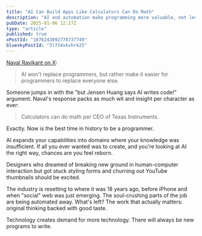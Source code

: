 ```yaml
---
title: "AI Can Build Apps Like Calculators Can Do Math"
description: "AI and automation make programming more valuable, not less."
pubDate: 2025-01-06 12:17Z
type: "article"
published: true
xPostId: "1876243092778737749"
blueskyPostId: "3lf34vkvhrk25"
---
```


[Naval Ravikant on X](https://x.com/naval/status/1875298113403150591):

> AI won't replace programmers, but rather make it easier for programmers to replace everyone else.

Someone jumps in with the "but Jensen Huang says AI writes code!" argument. Naval's response packs as much wit and insight per character as ever:

> Calculators can do math per CEO of Texas Instruments.

Exactly. Now is the best time in history to be a programmer.

AI expands your capabilities into domains where your knowledge was insufficient. If all you ever wanted was to create, and you're looking at AI the right way, chances are you feel reborn.

Designers who dreamed of breaking new ground in human-computer interaction but got stuck styling forms and churning out YouTube thumbnails should be excited.

The industry is resetting to where it was 18 years ago, before iPhone and when "social" web was just emerging. The soul-crushing parts of the job are being automated away. What's left? The work that actually matters: original thinking backed with good taste.

Technology creates demand for more technology. There will always be new programs to write.
